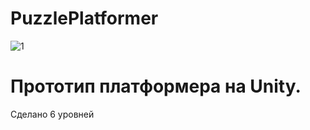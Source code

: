 # PuzzlePlatformer
![1](https://github.com/maksudin/PuzzlePlatformer/assets/18056103/af2a302b-a5c5-4b9f-b268-e47581a95342)
# Прототип платформера на Unity.
Сделано 6 уровней
